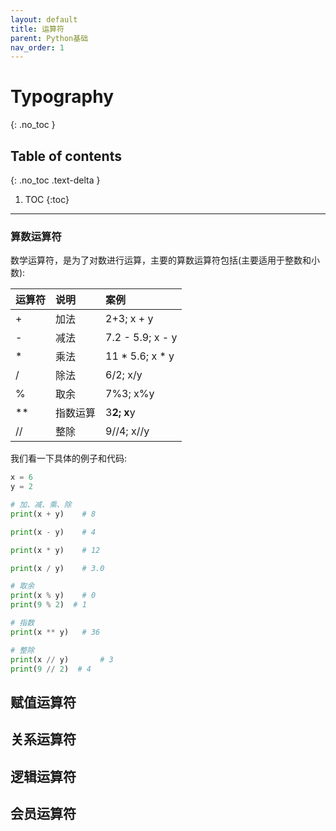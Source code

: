 ```yaml
---
layout: default
title: 运算符
parent: Python基础
nav_order: 1
---
```


# Typography
{: .no_toc }

## Table of contents
{: .no_toc .text-delta }

1. TOC
{:toc}

---

### 算数运算符

数学运算符，是为了对数进行运算，主要的算数运算符包括(主要适用于整数和小数):
<div class="code-example" markdown="1">

| 运算符     | 说明          | 案例 |
|:-------------|:------------------|:------|
| +           | 加法 | 2+3;  x + y  |
| - | 减法   | 7.2 - 5.9; x - y  |
| *           | 乘法     | 11 * 5.6; x * y   |
| /           | 除法 | 6/2; x/y  |
| %           |  取余  | 7%3; x%y |
|**           |  指数运算  |3**2; x**y|
|//           |   整除  |9//4; x//y |

</div>

我们看一下具体的例子和代码:
```python
x = 6
y = 2

# 加、减、乘、除
print(x + y)	# 8

print(x - y)	# 4

print(x * y)	# 12

print(x / y)	# 3.0

# 取余
print(x % y)	# 0
print(9 % 2)  # 1

# 指数
print(x ** y)	# 36

# 整除
print(x // y)		# 3
print(9 // 2)  # 4
```


## 赋值运算符

## 关系运算符

## 逻辑运算符

## 会员运算符
